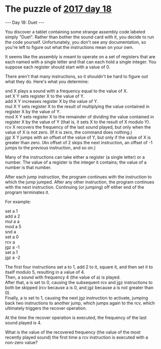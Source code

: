 # The puzzle of [2017 day 18](https://adventofcode.com/2017/day/18)

--- Day 18: Duet ---

You discover a tablet containing some strange assembly code labeled simply "Duet". Rather than bother the sound card with it, you decide to run the code yourself. Unfortunately, you don't see any documentation, so you're left to figure out what the instructions mean on your own.

It seems like the assembly is meant to operate on a set of registers that are each named with a single letter and that can each hold a single integer. You suppose each register should start with a value of 0.

There aren't that many instructions, so it shouldn't be hard to figure out what they do.  Here's what you determine:

snd X plays a sound with a frequency equal to the value of X.\
set X Y sets register X to the value of Y.\
add X Y increases register X by the value of Y.\
mul X Y sets register X to the result of multiplying the value contained in register X by the value of Y.\
mod X Y sets register X to the remainder of dividing the value contained in register X by the value of Y (that is, it sets X to the result of X modulo Y).\
rcv X recovers the frequency of the last sound played, but only when the value of X is not zero. (If it is zero, the command does nothing.)\
jgz X Y jumps with an offset of the value of Y, but only if the value of X is greater than zero. (An offset of 2 skips the next instruction, an offset of -1 jumps to the previous instruction, and so on.)

Many of the instructions can take either a register (a single letter) or a number. The value of a register is the integer it contains; the value of a number is that number.

After each jump instruction, the program continues with the instruction to which the jump jumped. After any other instruction, the program continues with the next instruction. Continuing (or jumping) off either end of the program terminates it.

For example:

set a 1\
add a 2\
mul a a\
mod a 5\
snd a\
set a 0\
rcv a\
jgz a -1\
set a 1\
jgz a -2

The first four instructions set a to 1, add 2 to it, square it, and then set it to itself modulo 5, resulting in a value of 4.\
Then, a sound with frequency 4 (the value of a) is played.\
After that, a is set to 0, causing the subsequent rcv and jgz instructions to both be skipped (rcv because a is 0, and jgz because a is not greater than 0).\
Finally, a is set to 1, causing the next jgz instruction to activate, jumping back two instructions to another jump, which jumps again to the rcv, which ultimately triggers the recover operation.

At the time the recover operation is executed, the frequency of the last sound played is 4.

What is the value of the recovered frequency (the value of the most recently played sound) the first time a rcv instruction is executed with a non-zero value?